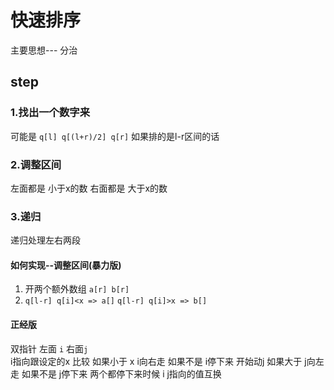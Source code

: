# 快速排序 
主要思想--- 分治
## step
### 1.找出一个数字来
可能是 `q[l] q[(l+r)/2] q[r]` 如果排的是l-r区间的话
### 2.调整区间
左面都是 小于x的数
右面都是 大于x的数
### 3.递归
递归处理左右两段

#### 如何实现--调整区间(暴力版)

1. 开两个额外数组 `a[r] b[r]`
2. `q[l-r] q[i]<x => a[]`
    `q[l-r] q[i]>x => b[]`

#### 正经版

双指针 左面  `i` 右面`j`  
i指向跟设定的x 比较 
如果小于 x i向右走
如果不是 i停下来 
开始动j 
如果大于 j向左走
如果不是 j停下来
两个都停下来时候 i j指向的值互换

